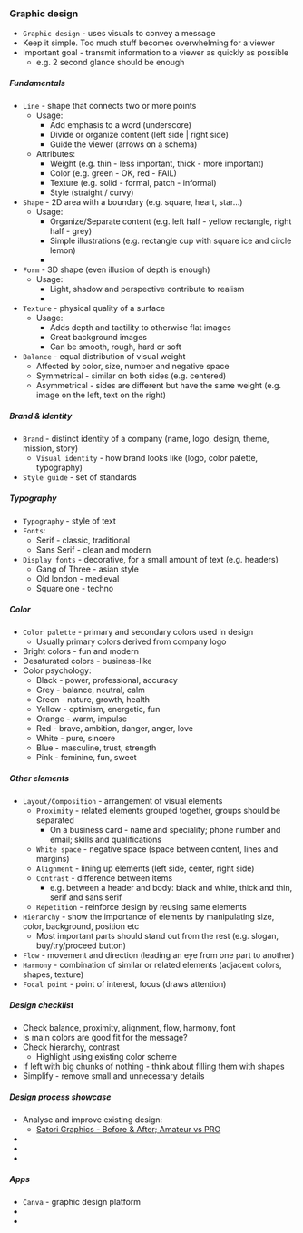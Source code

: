 ### Graphic design
* `Graphic design` - uses visuals to convey a message
* Keep it simple. Too much stuff becomes overwhelming for a viewer
* Important goal - transmit information to a viewer as quickly as possible 
    * e.g. 2 second glance should be enough

##### Fundamentals
* `Line` - shape that connects two or more points
    * Usage:
        * Add emphasis to a word (underscore)
        * Divide or organize content (left side | right side)
        * Guide the viewer (arrows on a schema)
    * Attributes:
        * Weight (e.g. thin - less important, thick - more important)
        * Color (e.g. green - OK, red - FAIL)
        * Texture (e.g. solid - formal, patch - informal)
        * Style (straight / curvy)
* `Shape` - 2D area with a boundary (e.g. square, heart, star...)
    * Usage:
        * Organize/Separate content (e.g. left half - yellow rectangle, right half - grey)
        * Simple illustrations (e.g. rectangle cup with square ice and circle lemon)
        * 
* `Form` - 3D shape (even illusion of depth is enough)
    * Usage:
        * Light, shadow and perspective contribute to realism
        * 
* `Texture` - physical quality of a surface
    * Usage:
        * Adds depth and tactility to otherwise flat images
        * Great background images
        * Can be smooth, rough, hard or soft
* `Balance` - equal distribution of visual weight
    * Affected by color, size, number and negative space
    * Symmetrical - similar on both sides (e.g. centered)
    * Asymmetrical - sides are different but have the same weight (e.g. image on the left, text on the right)
    
##### Brand & Identity
* `Brand` - distinct identity of a company (name, logo, design, theme, mission, story)
    * `Visual identity` - how brand looks like (logo, color palette, typography)
* `Style guide` - set of standards
    
##### Typography
* `Typography` - style of text
* `Fonts`:
    * Serif - classic, traditional
    * Sans Serif - clean and modern
* `Display fonts` - decorative, for a small amount of text (e.g. headers)
    * Gang of Three - asian style
    * Old london - medieval
    * Square one - techno

##### Color
* `Color palette` - primary and secondary colors used in design
    * Usually primary colors derived from company logo
* Bright colors - fun and modern
* Desaturated colors - business-like
* Color psychology:
    * Black - power, professional, accuracy
    * Grey - balance, neutral, calm
    * Green - nature, growth, health
    * Yellow - optimism, energetic, fun
    * Orange - warm, impulse
    * Red - brave, ambition, danger, anger, love
    * White - pure, sincere
    * Blue - masculine, trust, strength
    * Pink - feminine, fun, sweet

##### Other elements
* `Layout/Composition` - arrangement of visual elements
    * `Proximity` - related elements grouped together, groups should be separated
        * On a business card - name and speciality; phone number and email; skills and qualifications
    * `White space` - negative space (space between content, lines and margins)
    * `Alignment` - lining up elements (left side, center, right side)
    * `Contrast` - difference between items
        * e.g. between a header and body: black and white, thick and thin, serif and sans serif
    * `Repetition` - reinforce design by reusing same elements
* `Hierarchy` - show the importance of elements by manipulating size, color, background, position etc
    * Most important parts should stand out from the rest (e.g. slogan, buy/try/proceed button)
* `Flow` - movement and direction (leading an eye from one part to another)
* `Harmony` - combination of similar or related elements (adjacent colors, shapes, texture)
* `Focal point` - point of interest, focus (draws attention)

##### Design checklist
* Check balance, proximity, alignment, flow, harmony, font
* Is main colors are good fit for the message?
* Check hierarchy, contrast
    * Highlight using existing color scheme
* If left with big chunks of nothing - think about filling them with shapes
* Simplify - remove small and unnecessary details


##### Design process showcase
* Analyse and improve existing design:
    * [Satori Graphics - Before & After; Amateur vs PRO](https://www.youtube.com/channel/UCoeJKtPJLoIBqWq4o8TDLpA)
* 
*
* 

##### Apps
* `Canva` - graphic design platform
* 
* 
